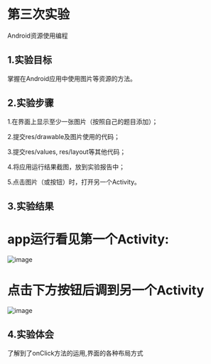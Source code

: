 # 第三次实验

Android资源使用编程

## 1.实验目标
掌握在Android应用中使用图片等资源的方法。

## 2.实验步骤
1.在界面上显示至少一张图片（按照自己的题目添加）；

2.提交res/drawable及图片使用的代码；

3.提交res/values, res/layout等其他代码；

4.将应用运行结果截图，放到实验报告中；

5.点击图片（或按钮）时，打开另一个Activity。
## 3.实验结果
# app运行看见第一个Activity:
![image](https://raw.githubusercontent.com/wekun/android-labs-2018/master/soft1614080902315/cc%20(1).jpg)
# 点击下方按钮后调到另一个Activity
![image](https://raw.githubusercontent.com/wekun/android-labs-2018/master/soft1614080902315/cc%20(2).jpg)
## 4.实验体会
了解到了onClick方法的运用,界面的各种布局方式
